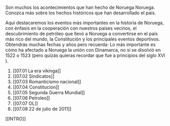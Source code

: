 Son muchos los acontecimientos que han hecho de Noruega Noruega. Conozca más sobre los hechos históricos que han desarrollado el país.

Aquí destacaremos los eventos más importantes en la historia de Noruega, con énfasis en la cooperación con nuestros países vecinos, el descubrimiento de petróleo que llevó a Noruega a convertirse en el país más rico del mundo, la Constitución y los principales eventos deportivos. Obtendrás muchas fechas y años pero recuerda: Lo más importante es cómo ha afectado a Noruega la unión con Dinamarca, no si se disolvió en 1522 o 1523 (pero quizás quieras recordar que fue a principios del siglo XVI ).

1. [[07.01 La era vikinga]]
2. [[07.02 Sindicatos]]
3. [[07.03 Romanticismo nacional]]
4. [[07.04 Constitución]]
5. [[07.05 Segunda Guerra Mundial]]
6. [[07.06 Petroleo]]
7. [[07.07 OL]]
9. [[07.08 22 de julio de 2011]]

[[INTRO]]